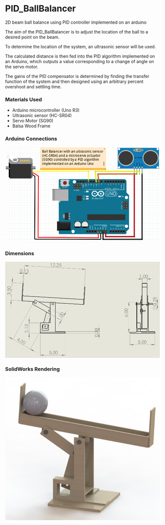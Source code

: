 # PID_BallBalancer
2D beam ball balance using PID controller implemented on an arduino

The aim of the PID_BallBalancer is to adjust the location of the ball to a desired point on the beam. 

To determine the location of the system, an ultrasonic sensor will be used. 

The calculated distance is then fed into the PID algorithm implemented on an Arduino, which outputs a value corresponding to a change of angle on the servo motor. 

The gains of the PID compensator is determined by finding the transfer function of the system and then designed using an arbitrary percent overshoot and settling time.

### Materials Used
  * Arduino microcontroller (Uno R3)
  * Ultrasonic sensor (HC-SR04)
  * Servo Motor (SG90)
  * Balsa Wood Frame

### Arduino Connections
![alt text](https://raw.githubusercontent.com/JFBarryLi/PID_BallBalancer/master/img/ArduinoDiagram.png "Arduino Connections")


### Dimensions
![alt text](https://raw.githubusercontent.com/JFBarryLi/PID_BallBalancer/master/img/dimensions.png "Arduino Connections")

### SolidWorks Rendering
![alt text](https://raw.githubusercontent.com/JFBarryLi/PID_BallBalancer/master/img/SolidWorksRendering.jpg "Arduino Connections")
